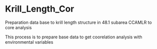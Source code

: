 # Krill_Length_Cor
Preparation data base to krill length structure in 48.1 subarea CCAMLR to core analysis

This process is to prepare base data to get coorelation analysis with environmental variables